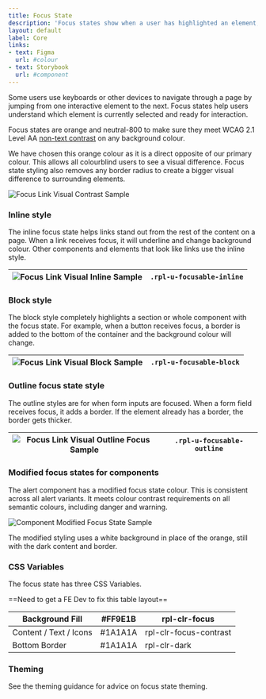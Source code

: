 ```yaml
---
title: Focus State
description: 'Focus states show when a user has highlighted an element, using an input method such as a keyboard or voice.'
layout: default
label: Core
links:
- text: Figma
  url: #colour
- text: Storybook
  url: #component
---
```


Some users use keyboards or other devices to navigate through a page by jumping from one interactive element to the next. Focus states help users understand which element is currently selected and ready for interaction.

Focus states are orange and neutral-800 to make sure they meet WCAG 2.1 Level AA [non-text contrast](https://www.w3.org/WAI/WCAG21/Understanding/non-text-contrast.html) on any background colour.

We have chosen this orange colour as it is a direct opposite of our primary colour. This allows all colourblind users to see a visual difference. Focus state styling also removes any border radius to create a bigger visual difference to surrounding elements.

![Focus Link Visual Contrast Sample](/assets/img/focus-link-visual.png)

### Inline style
The inline focus state helps links stand out from the rest of the content on a page. When a link receives focus, it will underline and change background colour. Other components and elements that look like links use the inline style. 

| ![Focus Link Visual Inline Sample](/assets/img/focus-inline-link.png) | `.rpl-u-focusable-inline` |
|-|-|

### Block style
The block style completely highlights a section or whole component with the focus state. For example, when a button receives focus, a border is added to the bottom of the container and the background colour will change. 

| ![Focus Link Visual Block Sample](/assets/img/focus-block-link.png) | `.rpl-u-focusable-block` |
|-|-|

### Outline focus state style
The outline styles are for when form inputs are focused. When a form field receives focus, it adds a border. If the element already has a border, the border gets thicker.

| ![Focus Link Visual Outline Focus Sample](/assets/img/focus-outline-state-style.png) | `.rpl-u-focusable-outline` |
|-|-|

### Modified focus states for components
The alert component has a modified focus state colour. This is consistent across all alert variants. It meets colour contrast requirements on all semantic colours, including danger and warning. 

![Component Modified Focus State Sample](/assets/img/focus-state-component.png)

The modified styling uses a white background in place of the orange, still with the dark content and border. 

### CSS Variables 
The focus state has three CSS Variables.

==Need to get a FE Dev to fix this table layout==

| Background Fill | #FF9E1B | rpl-clr-focus |
| --------  | ------------------- | --------------------- |
| Content / Text / Icons | #1A1A1A  | rpl-clr-focus-contrast | 
| Bottom Border    | #1A1A1A | rpl-clr-dark | 

### Theming
See the theming guidance for advice on focus state theming.
